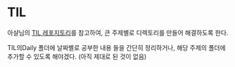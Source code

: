 # TIL

아샬님의 [TIL 레포지토리](https://github.com/ahastudio/til)를 참고하여, 큰 주제별로 디렉토리를 만들어 해결하도록 한다.

TIL의Daily 폴더에 날짜별로 공부한 내용 들을 간단히 정리하거나, 해당 주제의 폴더에 추가할 수 있도록 해야겠다. (아직 제대로 된 것이 없음)
